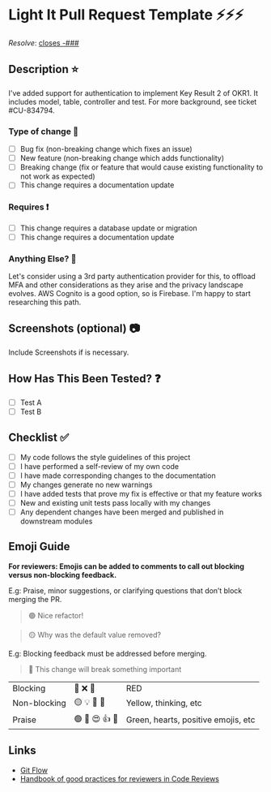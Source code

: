 # Light It Pull Request Template ⚡⚡⚡

_Resolve_: [closes -###](https://link-to-your-ticket)

## Description ⭐

<!--
Please include a summary of the change and which issue is fixed. Please also include relevant motivation and context. List any dependencies that are required for this change.
Example:
-->

I've added support for authentication to implement Key Result 2 of OKR1. It includes
model, table, controller and test. For more background, see ticket #CU-834794.

### Type of change 🏃

- [ ] Bug fix (non-breaking change which fixes an issue)
- [ ] New feature (non-breaking change which adds functionality)
- [ ] Breaking change (fix or feature that would cause existing functionality to not work as expected)
- [ ] This change requires a documentation update

### Requires ❗

- [ ] This change requires a database update or migration
- [ ] This change requires a documentation update

### Anything Else? 🙈

<!--
You may want to delve into possible architecture changes or technical debt here. Call out challenges, optimizations, etc. Example:
-->

Let's consider using a 3rd party authentication provider for this, to offload MFA and other considerations as they arise and the privacy landscape evolves. AWS Cognito is a good option, so is Firebase. I'm happy to start researching this path.

## Screenshots (optional) 📷

Include Screenshots if is necessary.

## How Has This Been Tested? ❓

<!--
Please describe the tests that you ran to verify your changes. Provide instructions so we can reproduce. Please also list any relevant details for your test configuration
-->

- [ ] Test A
- [ ] Test B

## Checklist ✅

- [ ] My code follows the style guidelines of this project
- [ ] I have performed a self-review of my own code
- [ ] I have made corresponding changes to the documentation
- [ ] My changes generate no new warnings
- [ ] I have added tests that prove my fix is effective or that my feature works
- [ ] New and existing unit tests pass locally with my changes
- [ ] Any dependent changes have been merged and published in downstream modules

## Emoji Guide

**For reviewers: Emojis can be added to comments to call out blocking versus non-blocking feedback.**

E.g: Praise, minor suggestions, or clarifying questions that don’t block merging the PR.

> 🟢 Nice refactor!

> 🟡 Why was the default value removed?

E.g: Blocking feedback must be addressed before merging.

> 🔴 This change will break something important

|              |                |                                     |
| ------------ | -------------- | ----------------------------------- |
| Blocking     | 🔴 ❌ 🚨       | RED                                 |
| Non-blocking | 🟡 💡 🤔 💭    | Yellow, thinking, etc               |
| Praise       | 🟢 💚 😍 👍 🙌 | Green, hearts, positive emojis, etc |

## Links

- [Git Flow](https://lightit.slite.com/app/docs/SC8usN2Ju)
- [Handbook of good practices for reviewers in Code Reviews](https://lightit.slite.com/app/docs/ddNGohWthVB3fO)
